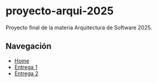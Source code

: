 # proyecto-arqui-2025
Proyecto final de la materia Arquitectura de Software 2025.


## Navegación

- [Home](../main/)
- [Entrega 1](../Entrega-1/)
- [Entrega 2](../Entrega-2/)


